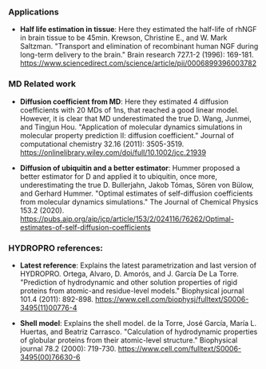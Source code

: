 ### Applications

- **Half life estimation in tissue**: Here they estimated the half-life of rhNGF in brain tissue to be 45min. Krewson, Christine E., and W. Mark Saltzman. "Transport and elimination of recombinant human NGF during long-term delivery to the brain." Brain research 727.1-2 (1996): 169-181. https://www.sciencedirect.com/science/article/pii/0006899396003782

### MD Related work

- **Diffusion coefficient from MD**: Here they estimated 4 diffusion coefficients with 20 MDs of 1ns, that reached a good linear model. However, it is clear that MD underestimated the true D.
Wang, Junmei, and Tingjun Hou. "Application of molecular dynamics simulations in molecular property prediction II: diffusion coefficient." Journal of computational chemistry 32.16 (2011): 3505-3519. https://onlinelibrary.wiley.com/doi/full/10.1002/jcc.21939

- **Diffusion of ubiquitin and a better estimator**: Hummer proposed a better estimator for D and applied it to ubiquitin, once more, underestimating the true D. 
Bullerjahn, Jakob Tómas, Sören von Bülow, and Gerhard Hummer. "Optimal estimates of self-diffusion coefficients from molecular dynamics simulations." The Journal of Chemical Physics 153.2 (2020).
https://pubs.aip.org/aip/jcp/article/153/2/024116/76262/Optimal-estimates-of-self-diffusion-coefficients


### HYDROPRO references:

- **Latest reference**: Explains the latest parametrization and last version of HYDROPRO. 
Ortega, Alvaro, D. Amorós, and J. García De La Torre. "Prediction of hydrodynamic and other solution properties of rigid proteins from atomic-and residue-level models." Biophysical journal 101.4 (2011): 892-898.
https://www.cell.com/biophysj/fulltext/S0006-3495(11)00776-4

- **Shell model**: Explains the shell model.
de la Torre, José García, María L. Huertas, and Beatriz Carrasco. "Calculation of hydrodynamic properties of globular proteins from their atomic-level structure." Biophysical journal 78.2 (2000): 719-730.
https://www.cell.com/fulltext/S0006-3495(00)76630-6
